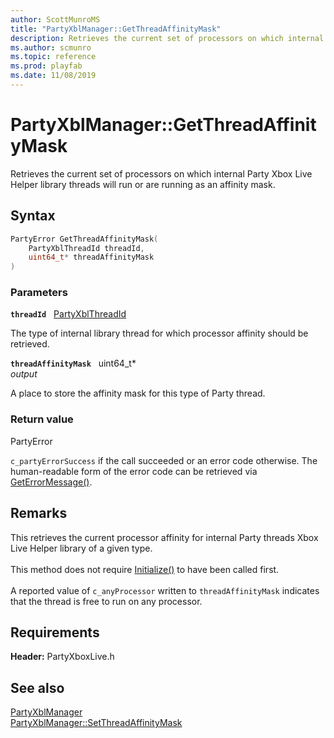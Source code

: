 ```yaml
---
author: ScottMunroMS
title: "PartyXblManager::GetThreadAffinityMask"
description: Retrieves the current set of processors on which internal Party Xbox Live Helper library threads will run or are running as an affinity mask.
ms.author: scmunro
ms.topic: reference
ms.prod: playfab
ms.date: 11/08/2019
---
```


# PartyXblManager::GetThreadAffinityMask  

Retrieves the current set of processors on which internal Party Xbox Live Helper library threads will run or are running as an affinity mask.  

## Syntax  
  
```cpp
PartyError GetThreadAffinityMask(  
    PartyXblThreadId threadId,  
    uint64_t* threadAffinityMask  
)  
```  
  
### Parameters  
  
**`threadId`** &nbsp; [PartyXblThreadId](../../../enums/partyxblthreadid.md)  
  
The type of internal library thread for which processor affinity should be retrieved.  
  
**`threadAffinityMask`** &nbsp; uint64_t*  
*output*  
  
A place to store the affinity mask for this type of Party thread.  
  
  
### Return value  
PartyError
  
```c_partyErrorSuccess``` if the call succeeded or an error code otherwise. The human-readable form of the error code can be retrieved via [GetErrorMessage()](partyxblmanager_geterrormessage.md).
  
## Remarks  
  
This retrieves the current processor affinity for internal Party threads Xbox Live Helper library of a given type. <br /><br /> This method does not require [Initialize()](partyxblmanager_initialize.md) to have been called first.   <br /><br /> A reported value of ```c_anyProcessor``` written to `threadAffinityMask` indicates that the thread is free to run on any processor.
  
## Requirements  
  
**Header:** PartyXboxLive.h
  
## See also  
[PartyXblManager](../partyxblmanager.md)  
[PartyXblManager::SetThreadAffinityMask](partyxblmanager_setthreadaffinitymask.md)
  
  
